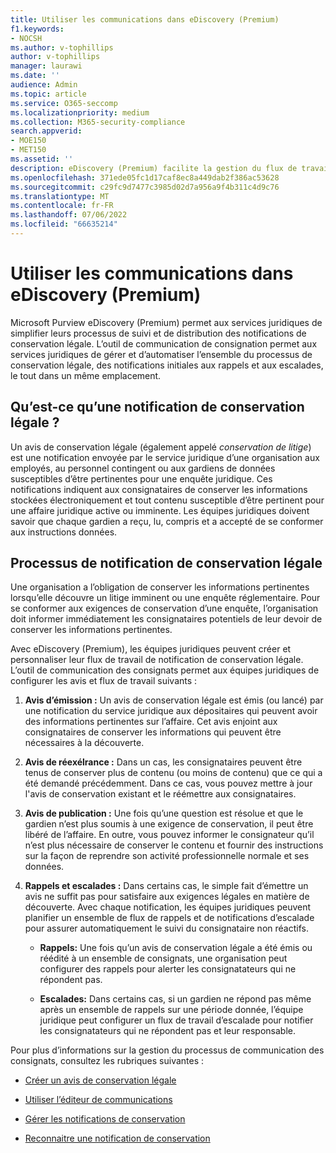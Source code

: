 ```yaml
---
title: Utiliser les communications dans eDiscovery (Premium)
f1.keywords:
- NOCSH
ms.author: v-tophillips
author: v-tophillips
manager: laurawi
ms.date: ''
audience: Admin
ms.topic: article
ms.service: O365-seccomp
ms.localizationpriority: medium
ms.collection: M365-security-compliance
search.appverid:
- MOE150
- MET150
ms.assetid: ''
description: eDiscovery (Premium) facilite la gestion du flux de travail de notification de conservation légale autour de la notification aux consignatateurs dans les enquêtes juridiques.
ms.openlocfilehash: 371ede05fc1d17caf8ec8a449dab2f386ac53628
ms.sourcegitcommit: c29fc9d7477c3985d02d7a956a9f4b311c4d9c76
ms.translationtype: MT
ms.contentlocale: fr-FR
ms.lasthandoff: 07/06/2022
ms.locfileid: "66635214"
---
```

# <a name="work-with-communications-in-ediscovery-premium"></a>Utiliser les communications dans eDiscovery (Premium)

Microsoft Purview eDiscovery (Premium) permet aux services juridiques de simplifier leurs processus de suivi et de distribution des notifications de conservation légale. L’outil de communication de consignation permet aux services juridiques de gérer et d’automatiser l’ensemble du processus de conservation légale, des notifications initiales aux rappels et aux escalades, le tout dans un même emplacement.

## <a name="what-is-a-legal-hold-notification"></a>Qu’est-ce qu’une notification de conservation légale ?

Un avis de conservation légale (également appelé *conservation de litige*) est une notification envoyée par le service juridique d’une organisation aux employés, au personnel contingent ou aux gardiens de données susceptibles d’être pertinentes pour une enquête juridique. Ces notifications indiquent aux consignataires de conserver les informations stockées électroniquement et tout contenu susceptible d’être pertinent pour une affaire juridique active ou imminente. Les équipes juridiques doivent savoir que chaque gardien a reçu, lu, compris et a accepté de se conformer aux instructions données.

## <a name="the-legal-hold-notification-process"></a>Processus de notification de conservation légale

Une organisation a l’obligation de conserver les informations pertinentes lorsqu’elle découvre un litige imminent ou une enquête réglementaire. Pour se conformer aux exigences de conservation d’une enquête, l’organisation doit informer immédiatement les consignataires potentiels de leur devoir de conserver les informations pertinentes.

Avec eDiscovery (Premium), les équipes juridiques peuvent créer et personnaliser leur flux de travail de notification de conservation légale. L’outil de communication des consignats permet aux équipes juridiques de configurer les avis et flux de travail suivants :

1. **Avis d’émission :** Un avis de conservation légale est émis (ou lancé) par une notification du service juridique aux dépositaires qui peuvent avoir des informations pertinentes sur l’affaire. Cet avis enjoint aux consignataires de conserver les informations qui peuvent être nécessaires à la découverte.

2. **Avis de réexélrance :** Dans un cas, les consignataires peuvent être tenus de conserver plus de contenu (ou moins de contenu) que ce qui a été demandé précédemment. Dans ce cas, vous pouvez mettre à jour l'avis de conservation existant et le réémettre aux consignataires.

3. **Avis de publication :** Une fois qu’une question est résolue et que le gardien n’est plus soumis à une exigence de conservation, il peut être libéré de l’affaire. En outre, vous pouvez informer le consignateur qu’il n’est plus nécessaire de conserver le contenu et fournir des instructions sur la façon de reprendre son activité professionnelle normale et ses données.

4. **Rappels et escalades :** Dans certains cas, le simple fait d’émettre un avis ne suffit pas pour satisfaire aux exigences légales en matière de découverte. Avec chaque notification, les équipes juridiques peuvent planifier un ensemble de flux de rappels et de notifications d’escalade pour assurer automatiquement le suivi du consignataire non réactifs.

   - **Rappels:** Une fois qu’un avis de conservation légale a été émis ou réédité à un ensemble de consignats, une organisation peut configurer des rappels pour alerter les consignatateurs qui ne répondent pas.

   - **Escalades:** Dans certains cas, si un gardien ne répond pas même après un ensemble de rappels sur une période donnée, l’équipe juridique peut configurer un flux de travail d’escalade pour notifier les consignatateurs qui ne répondent pas et leur responsable.

Pour plus d’informations sur la gestion du processus de communication des consignats, consultez les rubriques suivantes : 

- [Créer un avis de conservation légale](create-hold-notification.md)

- [Utiliser l’éditeur de communications](using-communications-editor.md)

- [Gérer les notifications de conservation](manage-hold-notification.md)

- [Reconnaitre une notification de conservation](acknowledge-hold-notification.md)